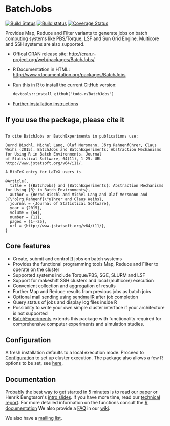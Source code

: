# BatchJobs

[![Build Status](https://travis-ci.org/tudo-r/BatchJobs.png)](https://travis-ci.org/tudo-r/BatchJobs)
[![Build status](https://ci.appveyor.com/api/projects/status/pkcy60csbp8k1ms9/branch/master?svg=true)](https://ci.appveyor.com/project/mllg/batchjobs/branch/master)
[![Coverage Status](https://coveralls.io/repos/tudo-r/BatchJobs/badge.svg)](https://coveralls.io/r/tudo-r/BatchJobs)

Provides Map, Reduce and Filter variants to generate jobs on batch computing systems like PBS/Torque, LSF and Sun Grid Engine. Multicore and SSH systems are also supported.

* Offical CRAN release site:
  http://cran.r-project.org/web/packages/BatchJobs/

* R Documentation in HTML:
  http://www.rdocumentation.org/packages/BatchJobs

* Run this in R to install the current GitHub version:
  ```splus
  devtools::install_github("tudo-r/BatchJobs")
  ```

* [Further installation instructions](https://github.com/tudo-r/PackagesInfo/wiki/Installation-Information)

## If you use the package, please cite it
  ```

To cite BatchJobs or BatchExperiments in publications use:

  Bernd Bischl, Michel Lang, Olaf Mersmann, Jörg Rahnenführer, Claus Weihs (2015). BatchJobs and BatchExperiments: Abstraction Mechanisms for Using R in Batch Environments. Journal
  of Statistical Software, 64(11), 1-25. URL http://www.jstatsoft.org/v64/i11/.

A BibTeX entry for LaTeX users is

  @Article{,
    title = {{BatchJobs} and {BatchExperiments}: Abstraction Mechanisms for Using {R} in Batch Environments},
    author = {Bernd Bischl and Michel Lang and Olaf Mersmann and J{\"o}rg Rahnenf{\"u}hrer and Claus Weihs},
    journal = {Journal of Statistical Software},
    year = {2015},
    volume = {64},
    number = {11},
    pages = {1--25},
    url = {http://www.jstatsoft.org/v64/i11/},
  }
  ```

## Core features
* Create, submit and control [R](http://www.r-project.org/) jobs on batch systems
* Provides the functional programming tools Map, Reduce and Filter to operate on the cluster
* Supported systems include Torque/PBS, SGE, SLURM and LSF
* Support for makeshift SSH clusters and local (multicore) execution
* Convenient collection and aggregation of results
* Further Map and Reduce results from previous jobs as batch jobs
* Optional mail sending using [sendmailR](http://cran.r-project.org/web/packages/sendmailR) after job completion
* Query status of jobs and display log files inside R
* Possibility to write your own simple cluster interface if your architecture is not supported
* [BatchExperiments](https://github.com/tudo-r/Batchexperiments) extends this package with functionality required for comprehensive computer experiments and simulation studies.


## Configuration
A fresh installation defaults to a local execution mode.
Proceed to [Configuration](../../wiki/Configuration) to set up cluster execution.
The package also allows a few R options to be set, see [here](http://www.rdocumentation.org/packages/BatchJobs/functions/BatchJobs).

## Documentation
Probably the best way to get started in 5 minutes is to read our [paper](http://www.jstatsoft.org/v64/i11/) or Henrik Bengtsson's [intro slides](http://goo.gl/s1eqBz).
If you have more time, read our [technical report](http://sfb876.tu-dortmund.de/PublicPublicationFiles/bischl_etal_2012a.pdf).
For more detailed information on the functions consult the [R documentation](http://www.rdocumentation.org/packages/BatchJobs)
We also provide a [FAQ](../../wiki/FAQ) in our [wiki](../../wiki).

We also have a [mailing list](http://groups.google.com/group/batchjobs).
